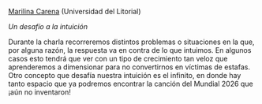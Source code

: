 [Marilina Carena](https://sites.google.com/view/marilina-carena) (Universidad del Litorial)

_Un desafío a la intuición_

Durante la charla recorreremos distintos problemas o situaciones en la que, por alguna razón, la respuesta va en contra de lo que intuimos. En algunos casos esto tendrá que ver con un tipo de crecimiento tan veloz que aprenderemos a dimensionar para no convertirnos en víctimas de estafas. Otro concepto que desafía nuestra intuición es el infinito, en donde hay tanto espacio que ya podremos encontrar la canción del Mundial 2026 que ¡aún no inventaron!


